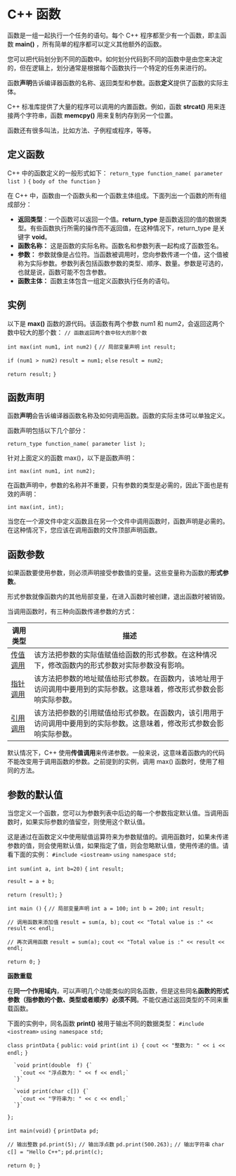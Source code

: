 # C++ 函数

函数是一组一起执行一个任务的语句。每个 C++ 程序都至少有一个函数，即主函数 **main()** ，所有简单的程序都可以定义其他额外的函数。

您可以把代码划分到不同的函数中。如何划分代码到不同的函数中是由您来决定的，但在逻辑上，划分通常是根据每个函数执行一个特定的任务来进行的。

函数**声明**告诉编译器函数的名称、返回类型和参数。函数**定义**提供了函数的实际主体。

C++ 标准库提供了大量的程序可以调用的内置函数。例如，函数 **strcat()** 用来连接两个字符串，函数 **memcpy()** 用来复制内存到另一个位置。

函数还有很多叫法，比如方法、子例程或程序，等等。

## 定义函数

C++ 中的函数定义的一般形式如下：
`return_type function_name( parameter list )`
`{`
   `body of the function`
`}`

在 C++ 中，函数由一个函数头和一个函数主体组成。下面列出一个函数的所有组成部分：

- **返回类型**：一个函数可以返回一个值。**return_type** 是函数返回的值的数据类型。有些函数执行所需的操作而不返回值，在这种情况下，return_type 是关键字 **void**。
- **函数名称：** 这是函数的实际名称。函数名和参数列表一起构成了函数签名。
- **参数：** 参数就像是占位符。当函数被调用时，您向参数传递一个值，这个值被称为实际参数。参数列表包括函数参数的类型、顺序、数量。参数是可选的，也就是说，函数可能不包含参数。
- **函数主体：** 函数主体包含一组定义函数执行任务的语句。

## 实例

以下是 **max()** 函数的源代码。该函数有两个参数 num1 和 num2，会返回这两个数中较大的那个数：
`// 函数返回两个数中较大的那个数`
 
`int max(int num1, int num2)` 
`{`
   `// 局部变量声明`
   `int result;`
 
   `if (num1 > num2)`
      `result = num1;`
   `else`
      `result = num2;`
 
   `return result;` 
`}`

## 函数声明

函数**声明**会告诉编译器函数名称及如何调用函数。函数的实际主体可以单独定义。

函数声明包括以下几个部分：

`return_type function_name( parameter list );`

针对上面定义的函数 max()，以下是函数声明：

`int max(int num1, int num2);`

在函数声明中，参数的名称并不重要，只有参数的类型是必需的，因此下面也是有效的声明：

`int max(int, int);`

当您在一个源文件中定义函数且在另一个文件中调用函数时，函数声明是必需的。在这种情况下，您应该在调用函数的文件顶部声明函数。

## 函数参数

如果函数要使用参数，则必须声明接受参数值的变量。这些变量称为函数的**形式参数**。

形式参数就像函数内的其他局部变量，在进入函数时被创建，退出函数时被销毁。

当调用函数时，有三种向函数传递参数的方式：

| 调用类型                                                                                         | 描述                                                           |
| -------------------------------------------------------------------------------------------- | ------------------------------------------------------------ |
| [传值调用](https://www.runoob.com/cplusplus/cpp-function-call-by-value.html "C++ 中传值方式调用函数")     | 该方法把参数的实际值赋值给函数的形式参数。在这种情况下，修改函数内的形式参数对实际参数没有影响。             |
| [指针调用](https://www.runoob.com/cplusplus/cpp-function-call-by-pointer.html "C++ 中指针方式调用函数")   | 该方法把参数的地址赋值给形式参数。在函数内，该地址用于访问调用中要用到的实际参数。这意味着，修改形式参数会影响实际参数。 |
| [引用调用](https://www.runoob.com/cplusplus/cpp-function-call-by-reference.html "C++ 中引用方式调用函数") | 该方法把参数的引用赋值给形式参数。在函数内，该引用用于访问调用中要用到的实际参数。这意味着，修改形式参数会影响实际参数。 |

默认情况下，C++ 使用**传值调用**来传递参数。一般来说，这意味着函数内的代码不能改变用于调用函数的参数。之前提到的实例，调用 max() 函数时，使用了相同的方法。

## 参数的默认值

当您定义一个函数，您可以为参数列表中后边的每一个参数指定默认值。当调用函数时，如果实际参数的值留空，则使用这个默认值。

这是通过在函数定义中使用赋值运算符来为参数赋值的。调用函数时，如果未传递参数的值，则会使用默认值，如果指定了值，则会忽略默认值，使用传递的值。请看下面的实例：
`#include <iostream>`
`using namespace std;`
 
`int sum(int a, int b=20)`
`{`
  `int result;`
 
  `result = a + b;`
  
  `return (result);`
`}`
 
`int main ()`
`{`
   `// 局部变量声明`
   `int a = 100;`
   `int b = 200;`
   `int result;`
 
   `// 调用函数来添加值`
   `result = sum(a, b);`
   `cout << "Total value is :" << result << endl;`
 
   `// 再次调用函数`
   `result = sum(a);`
   `cout << "Total value is :" << result << endl;`
 
   `return 0;`
`}`

**函数重载**

在**同一个作用域内**，可以声明几个功能类似的同名函数，但是这些同名**函数的形式参数（指参数的个数、类型或者顺序）必须不同**。不能仅通过返回类型的不同来重载函数。

下面的实例中，同名函数 **print()** 被用于输出不同的数据类型：
`#include <iostream>`
`using namespace std;`
 
`class printData`
`{`
   `public:`
      `void print(int i) {`
        `cout << "整数为: " << i << endl;`
      `}`
 
      `void print(double  f) {`
        `cout << "浮点数为: " << f << endl;`
      `}`
 
      `void print(char c[]) {`
        `cout << "字符串为: " << c << endl;`
      `}`
`};`
 
`int main(void)`
`{`
   `printData pd;`
 
   `// 输出整数`
   `pd.print(5);`
   `// 输出浮点数`
   `pd.print(500.263);`
   `// 输出字符串`
   `char c[] = "Hello C++";`
   `pd.print(c);`
 
   `return 0;`
`}`